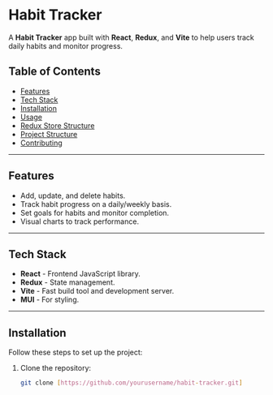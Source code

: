 # Habit Tracker

A **Habit Tracker** app built with **React**, **Redux**, and **Vite** to help users track daily habits and monitor progress.

## Table of Contents

- [Features](#features)
- [Tech Stack](#tech-stack)
- [Installation](#installation)
- [Usage](#usage)
- [Redux Store Structure](#redux-store-structure)
- [Project Structure](#project-structure)
- [Contributing](#contributing)

---

## Features

- Add, update, and delete habits.
- Track habit progress on a daily/weekly basis.
- Set goals for habits and monitor completion.
- Visual charts to track performance.

---

## Tech Stack

- **React** - Frontend JavaScript library.
- **Redux** - State management.
- **Vite** - Fast build tool and development server.
- **MUI** - For styling.

---

## Installation

Follow these steps to set up the project:

1. Clone the repository:

   ```bash
   git clone [https://github.com/yourusername/habit-tracker.git]
